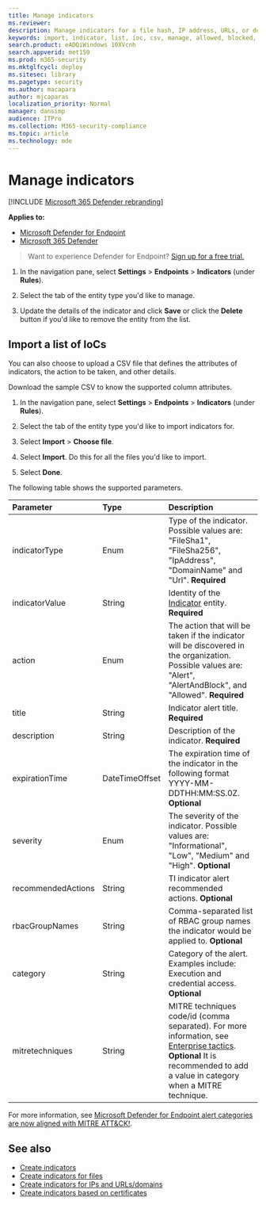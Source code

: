 ```yaml
---
title: Manage indicators
ms.reviewer:
description: Manage indicators for a file hash, IP address, URLs, or domains that define the detection, prevention, and exclusion of entities.
keywords: import, indicator, list, ioc, csv, manage, allowed, blocked, block, clean, malicious, file hash, ip address, urls, domain
search.product: eADQiWindows 10XVcnh
search.appverid: met150
ms.prod: m365-security
ms.mktglfcycl: deploy
ms.sitesec: library
ms.pagetype: security
ms.author: macapara
author: mjcaparas
localization_priority: Normal
manager: dansimp
audience: ITPro
ms.collection: M365-security-compliance
ms.topic: article
ms.technology: mde
---
```


# Manage indicators

[!INCLUDE [Microsoft 365 Defender rebranding](../../includes/microsoft-defender.md)]


**Applies to:**
- [Microsoft Defender for Endpoint](https://go.microsoft.com/fwlink/p/?linkid=2154037)
- [Microsoft 365 Defender](https://go.microsoft.com/fwlink/?linkid=2118804)


> Want to experience Defender for Endpoint? [Sign up for a free trial.](https://www.microsoft.com/WindowsForBusiness/windows-atp?ocid=docs-wdatp-automationexclusionlist-abovefoldlink)

1. In the navigation pane, select **Settings** \> **Endpoints** \> **Indicators** (under **Rules**).

2. Select the tab of the entity type you'd like to manage.

3. Update the details of the indicator and click **Save** or click the **Delete** button if you'd like to remove the entity from the list.

## Import a list of IoCs

You can also choose to upload a CSV file that defines the attributes of indicators, the action to be taken, and other details.

Download the sample CSV to know the supported column attributes.

1. In the navigation pane, select **Settings** \> **Endpoints** \> **Indicators** (under **Rules**).

2. Select the tab of the entity type you'd like to import indicators for.

3. Select **Import** \> **Choose file**.

4. Select **Import**. Do this for all the files you'd like to import.

5. Select **Done**.

The following table shows the supported parameters.

Parameter|Type|Description
:---|:---|:---
indicatorType|Enum|Type of the indicator. Possible values are: "FileSha1", "FileSha256", "IpAddress", "DomainName" and "Url". **Required**
indicatorValue|String|Identity of the [Indicator](ti-indicator.md) entity. **Required**
action|Enum|The action that will be taken if the indicator will be discovered in the organization. Possible values are: "Alert", "AlertAndBlock", and "Allowed". **Required**
title|String|Indicator alert title. **Required**
description|String| Description of the indicator. **Required**
expirationTime|DateTimeOffset|The expiration time of the indicator in the following format YYYY-MM-DDTHH:MM:SS.0Z. **Optional**
severity|Enum|The severity of the indicator. Possible values are: "Informational", "Low", "Medium" and "High". **Optional**
recommendedActions|String|TI indicator alert recommended actions. **Optional**
rbacGroupNames|String|Comma-separated list of RBAC group names the indicator would be applied to. **Optional**
category|String|Category of the alert. Examples include: Execution and credential access. **Optional**
mitretechniques|String|MITRE techniques code/id (comma separated). For more information, see [Enterprise tactics](https://attack.mitre.org/tactics/enterprise/). **Optional** It is recommended to add a value in category when a MITRE technique.

For more information, see [Microsoft Defender for Endpoint alert categories are now aligned with MITRE ATT&CK!](https://techcommunity.microsoft.com/t5/microsoft-defender-for-endpoint/microsoft-defender-atp-alert-categories-are-now-aligned-with/ba-p/732748).

## See also

- [Create indicators](manage-indicators.md)
- [Create indicators for files](indicator-file.md)
- [Create indicators for IPs and URLs/domains](indicator-ip-domain.md)
- [Create indicators based on certificates](indicator-certificates.md)
